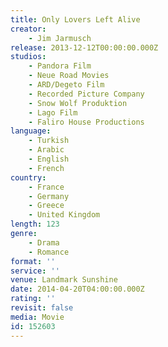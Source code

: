 ```yaml
---
title: Only Lovers Left Alive
creator:
    - Jim Jarmusch
release: 2013-12-12T00:00:00.000Z
studios:
    - Pandora Film
    - Neue Road Movies
    - ARD/Degeto Film
    - Recorded Picture Company
    - Snow Wolf Produktion
    - Lago Film
    - Faliro House Productions
language:
    - Turkish
    - Arabic
    - English
    - French
country:
    - France
    - Germany
    - Greece
    - United Kingdom
length: 123
genre:
    - Drama
    - Romance
format: ''
service: ''
venue: Landmark Sunshine
date: 2014-04-20T04:00:00.000Z
rating: ''
revisit: false
media: Movie
id: 152603
---
```



